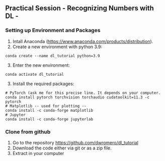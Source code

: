 ## Practical Session - Recognizing Numbers with DL -

### Setting up Environment and Packages 

1. Intall Anaconda (https://www.anaconda.com/products/distribution).
2. Create a new environment with python 3.9:
```
conda create --name dl_tutorial python=3.9
```
3. Enter the new environment:
```
conda activate dl_tutorial
```
3. Install the required packages:
```
# PyTorch (ask me for this precise line. It depends on your computer.
conda install pytorch torchvision torchaudio cudatoolkit=11.3 -c pytorch 
# Matplotlib -- used for plotting --
conda install -c conda-forge matplotlib
# Jupyter
conda install -c conda-forge jupyterlab
```

### Clone from github
1. Go to the repository https://github.com/dwromero/dl_tutorial
2. Download the code either via git or as a zip file.
3. Extract in your computer